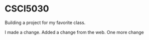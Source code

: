 # CSCI5030
Building a project for my favorite class.


I made a change. Added a change from the web. One more change

